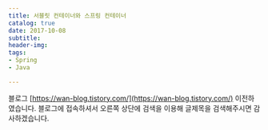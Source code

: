 ```yaml
---
title: 서블릿 컨테이너와 스프링 컨테이너
catalog: true
date: 2017-10-08
subtitle:
header-img:
tags:
- Spring
- Java

---
```


블로그 [https://wan-blog.tistory.com/](https://wan-blog.tistory.com/) 이전하였습니다. 블로그에 접속하셔서 오른쪽 상단에 검색을 이용해 글제목을 검색해주시면 감사하겠습니다.

